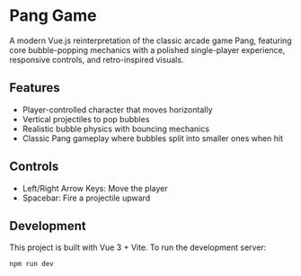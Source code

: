 # Pang Game

A modern Vue.js reinterpretation of the classic arcade game Pang, featuring core bubble-popping mechanics with a polished single-player experience, responsive controls, and retro-inspired visuals.

## Features

- Player-controlled character that moves horizontally
- Vertical projectiles to pop bubbles
- Realistic bubble physics with bouncing mechanics
- Classic Pang gameplay where bubbles split into smaller ones when hit

## Controls

- Left/Right Arrow Keys: Move the player
- Spacebar: Fire a projectile upward

## Development

This project is built with Vue 3 + Vite. To run the development server:

```bash
npm run dev
```
